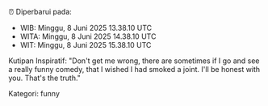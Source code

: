 ⏰ Diperbarui pada:
- WIB: Minggu, 8 Juni 2025 13.38.10 UTC
- WITA: Minggu, 8 Juni 2025 14.38.10 UTC
- WIT: Minggu, 8 Juni 2025 15.38.10 UTC

Kutipan Inspiratif:
"Don't get me wrong, there are sometimes if I go and see a really funny comedy, that I wished I had smoked a joint. I'll be honest with you. That's the truth."


Kategori: funny

